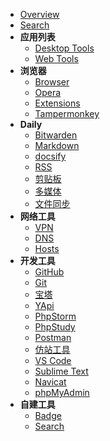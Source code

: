 * [Overview](os/tools/README.md)
* [Search](os/tools/search.md)
* **应用列表**
  * [Desktop Tools](os/tools/app-list.md)
  * [Web Tools](os/tools/web-app.md "在线工具")
* **浏览器**
  * [Browser](os/tools/browser.md "浏览器")
  * [Opera](os/tools/opera.md)
  * [Extensions](os/tools/browser-extensions.md "浏览器扩展程序")
  * [Tampermonkey](os/tools/tampermonkey.md)
* **Daily**
  * [Bitwarden](os/tools/bitwarden.md)
  * [Markdown](os/tools/markdown.md)
  * [docsify](os/tools/docsify.md)
  * [RSS](os/tools/rss.md)
  * [剪贴板](os/tools/clipboard.md)
  * [多媒体](os/tools/multimedia.md)
  * [文件同步](os/tools/file-sync.md)
* **网络工具**
  * [VPN](os/tools/vpn.md "科学上网")
  * [DNS](essential/dns.md)
  * [Hosts](os/tools/hosts.md "Hosts")
* **开发工具**
  * [GitHub](os/tools/github.md)
  * [Git](os/tools/git.md)
  * [宝塔](os/tools/bt.md "宝塔")
  * [YApi](os/tools/yapi.md "API 文档工具 - YApi")
  * [PhpStorm](os/tools/phpstorm.md "JetBrains系列编辑器 - Phpstorm")
  * [PhpStudy](os/tools/phpstudy.md)
  * [Postman](os/tools/postman.md)
  * [仿站工具](os/tools/webpage-downloader.md "仿站工具")
  * [VS Code](os/tools/visual-studio-code.md)
  * [Sublime Text](os/tools/sublime-text.md)
  * [Navicat](os/tools/navicat.md)
  * [phpMyAdmin](os/tools/phpmyadmin.md)
* **自建工具**
  * [Badge](os/tools/custom-badge.md)
  * [Search](os/tools/custom-search.md)
